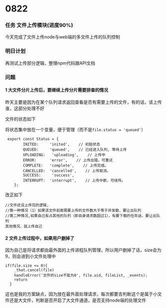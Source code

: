 # 0822

### 任务 文件上传模块(进度90%)

今天完成了文件上传node与web端的多文件上传的队列控制

### 明日计划

再测试上传部分逻辑，整理npm代码跟API文档

### 问题

#### 1 大文件分片上传后，要继续上传分片需要排查的情况

昨天主要是因为在某个队列请求返回查看是否有需要上传的文件，有的话，该上传谁，这部分处理不好

文件的状态如下

将状态集中放在一个变量，便于管理（而不是`file.status = 'queued'`）

```
 export const Status = {
        INITED:     'inited',    // 初始状态
        QUEUED:     'queued',    // 已经进入队列, 等待上传
        UPLOADING:   'uploading',    // 上传中
        ERROR:      'error',    // 上传出错，可重试
        COMPLETE:   'complete',    // 上传完成。
        CANCELLED:  'cancelled',    // 上传取消。
        SUCCESS:     'success',
        INTERRUPT:  'interrupt',    // 上传中断，可续传。
    };
```

改正如下

```
//文件还没上传完的逻辑,
//第一种情况（1）如果该文件前面需要上传的文件数大于等于并发数，要让出队列
//第二种情况,如果自己有占其他的队列（即自身请求数超过1），有要下载的任务话，要让出队列
其他情况，就上传自己
```

#### 2 文件上传过程中，如果用户删掉了

因为自己是将请求都由最外面的上传进程队列管理，所以用户删掉了话，size会为9，则会进到小文件处理中

```
if(file.size <= 0){
    _that.cancel(file)
    handleError('文件的size不能为0', file.uid, fileList, _events);    
    return 
  }
```

这也是我的方案缺点，因为放在最外面处理请求，每次都要去判断这个是属于小文件还是大文件，判断是否开启了大文件通道，是否支持node端的处理文件

